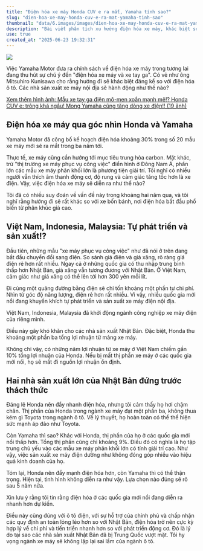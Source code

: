 ```yaml
---
title: "Điện hóa xe máy Honda CUV e ra mắt, Yamaha tính sao?"
slug: "dien-hoa-xe-may-honda-cuv-e-ra-mat-yamaha-tinh-sao"
thumbnail: "data/6.images/images/dien-hoa-xe-may-honda-cuv-e-ra-mat-yamaha-tinh-sao.webp"
description: "Bài viết phân tích xu hướng điện hóa xe máy, khác biệt so với ô tô, tập trung vào thị trường các nước đang phát triển như Việt Nam, thách thức và chiến lược của Honda và Yamaha."
use: true
created_at: "2025-06-23 19:32:31"
---
```


![](/images/20250623-11245287-bestcar-000-1-view.webp)

Việc Yamaha Motor đưa ra chính sách về điện hóa xe máy trong tương lai đang thu hút sự chú ý đến "điện hóa xe máy và xe tay ga". Có vẻ như ông Mitsuhiro Kunisawa cho rằng hướng đi sẽ khác biệt đáng kể so với điện hóa ô tô. Các nhà sản xuất xe máy nội địa sẽ hành động như thế nào? 

[Xem thêm hình ảnh: Mẫu xe tay ga điện mô-men xoắn mạnh mẽ!? Honda CUV e: trông khá ngầu! Mong Yamaha cũng tăng dòng xe điện!! (19 ảnh)](https://bestcarweb.jp/images/1245287)

## Điện hóa xe máy qua góc nhìn Honda và Yamaha

Yamaha Motor đã công bố kế hoạch điện hóa khoảng 30% trong số 20 mẫu xe máy mới sẽ ra mắt trong ba năm tới.

Thực tế, xe máy cũng cần hướng tới mục tiêu trung hòa carbon. Mặt khác, trừ "thị trường xe máy phục vụ công việc" điển hình ở Đông Nam Á, phần lớn các mẫu xe máy phân khối lớn là phương tiện giải trí. Tôi nghĩ có nhiều người vẫn thích âm thanh động cơ, độ rung và cảm giác tăng tốc hơn là xe điện. Vậy, việc điện hóa xe máy sẽ diễn ra như thế nào?

Tôi đã có nhiều suy đoán về vấn đề này trong khoảng hai năm qua, và tôi nghĩ rằng hướng đi sẽ rất khác so với xe bốn bánh, nơi điện hóa bắt đầu phổ biến từ phân khúc giá cao.

## Việt Nam, Indonesia, Malaysia: Tự phát triển và sản xuất!?

Đầu tiên, những mẫu "xe máy phục vụ công việc" như đã nói ở trên đang bắt đầu chuyển đổi sang điện. So sánh giá điện và giá xăng, rõ ràng giá điện rẻ hơn rất nhiều. Ngay cả ở những quốc gia có thu nhập trung bình thấp hơn Nhật Bản, giá xăng vẫn tương đương với Nhật Bản. Ở Việt Nam, cảm giác như giá xăng có thể lên tới hơn 300 yên mỗi lít.

Đi cùng một quãng đường bằng điện sẽ chỉ tốn khoảng một phần tư chi phí. Nhìn từ góc độ năng lượng, điện rẻ hơn rất nhiều. Vì vậy, nhiều quốc gia mới nổi đang khuyến khích tự phát triển và sản xuất xe máy điện nội địa.

Việt Nam, Indonesia, Malaysia đã khởi động ngành công nghiệp xe máy điện của riêng mình.

Điều này gây khó khăn cho các nhà sản xuất Nhật Bản. Đặc biệt, Honda thu khoảng một phần ba tổng lợi nhuận từ mảng xe máy.

Không chỉ vậy, có những năm lợi nhuận từ xe máy ở Việt Nam chiếm gần 10% tổng lợi nhuận của Honda. Nếu bị mất thị phần xe máy ở các quốc gia mới nổi, họ sẽ mất đi nguồn lợi nhuận ổn định.

## Hai nhà sản xuất lớn của Nhật Bản đứng trước thách thức

Đáng lẽ Honda nên đẩy nhanh điện hóa, nhưng tôi cảm thấy họ hơi chậm chân. Thị phần của Honda trong ngành xe máy đạt một phần ba, không thua kém gì Toyota trong ngành ô tô. Về lý thuyết, họ hoàn toàn có thể thể hiện sức mạnh áp đảo như Toyota.

Còn Yamaha thì sao? Khác với Honda, thị phần của họ ở các quốc gia mới nổi thấp hơn. Tổng thị phần cũng chỉ khoảng 9%. Điều đó có nghĩa là họ tập trung chủ yếu vào các mẫu xe máy phân khối lớn có tính giải trí cao. Như vậy, việc sản xuất xe máy điện dường như không đóng góp nhiều vào hiệu quả kinh doanh của họ.

Tóm lại, Honda nên đẩy mạnh điện hóa hơn, còn Yamaha thì có thể thận trọng. Hiện tại, tình hình không diễn ra như vậy. Lựa chọn nào đúng sẽ rõ sau 5 năm nữa.

Xin lưu ý rằng tôi tin rằng điện hóa ở các quốc gia mới nổi đang diễn ra nhanh hơn dự kiến.

Điều này cũng đúng với ô tô điện, với sự hỗ trợ của chính phủ và chấp nhận các quy định an toàn lỏng lẻo hơn so với Nhật Bản, điện hóa trở nên cực kỳ hợp lý về chi phí và tiến triển nhanh hơn so với phát triển động cơ. Đó là lý do tại sao các nhà sản xuất Nhật Bản đã bị Trung Quốc vượt mặt. Tôi hy vọng ngành xe máy sẽ không lặp lại sai lầm của ngành ô tô.